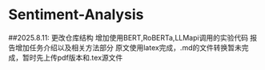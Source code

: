 # Sentiment-Analysis
##2025.8.11:
更改仓库结构
增加使用BERT,RoBERTa,LLMapi调用的实验代码
报告增加任务介绍以及相关方法部分
原文使用latex完成，.md的文件转换暂未完成，暂时先上传pdf版本和.tex源文件
